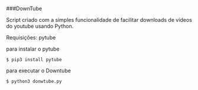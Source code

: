 ###DownTube

Script criado com a simples funcionalidade de facilitar downloads de vídeos do youtube usando Python.

Requisições: pytube

para instalar o pytube

```$ pip3 install pytube```

para executar o Downtube

```$ python3 donwtube.py```


